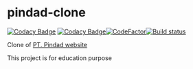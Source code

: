 # pindad-clone

[![Codacy Badge](https://api.codacy.com/project/badge/Grade/531b7378ba124c3bb31a335c3756c601)](https://app.codacy.com/manual/anamnafiul99/pindad-clone?utm_source=github.com&utm_medium=referral&utm_content=NaMLiM/pindad-clone&utm_campaign=Badge_Grade_Dashboard)
[![Codacy Badge](https://api.codacy.com/project/badge/Grade/9f7823dfc6964644bc4302465f0dad1c)](https://app.codacy.com/manual/anamnafiul99/pindad-clone?utm_source=github.com&utm_medium=referral&utm_content=NaMLiM/pindad-clone&utm_campaign=Badge_Grade_Settings)[![CodeFactor](https://www.codefactor.io/repository/github/namlim/pindad-clone/badge)](https://www.codefactor.io/repository/github/namlim/pindad-clone)[![Build status](https://ci.appveyor.com/api/projects/status/kn0w7ohwmmshrf12/branch/master?svg=true)](https://ci.appveyor.com/project/NaMLiM/pindad-clone/branch/master)


Clone of [PT. Pindad website](https://pindad.com/)

This project is for education purpose
